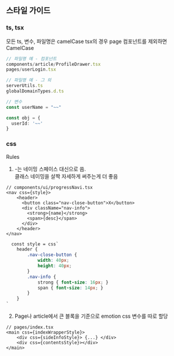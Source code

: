 ## 스타일 가이드

### ts, tsx
모든 ts, 변수, 파일명은 camelCase
tsx의 경우 page 컴포넌트를 제외하면 CamelCase
```typescript
// 파일명 예 - 컴포넌트
components/article/ProfileDrawer.tsx
pages/userLogin.tsx

// 파일명 예 - 그 외
serverUtils.ts
globalDomainTypes.d.ts

// 변수
const userName = "~~"

const obj = {
  userId: '~~'
}
```

### css
Rules
1. -는 네이밍 스페이스 대신으로 씀.  
클래스 네이밍을 살짝 자세하게 써주는게 더 좋음
```tsx
// components/ui/progressNavi.tsx
<nav css={style}>
    <header>
      <button class="nav-close-button">X</button>
      <div className="nav-info">
        <strong>{name}</strong>
        <span>{desc}</span>
      </div>
    </header>
</nav>
```
```css
  const style = css`
    header {
        .nav-close-button {
            width: 40px;
            height: 40px;
        }
        .nav-info {
            strong { font-size: 16px; }
            span { font-size: 14px; }
        }
    }
`
```
2. Page나 article에서 큰 블록을 기준으로 emotion css 변수를 따로 할당 
```tsx
// pages/index.tsx
<main css={indexWrapperStyle}>
    <div css={sideInfoStyle}> {...} </div>
    <div css={contentsStyle}></div>
</main>
```
